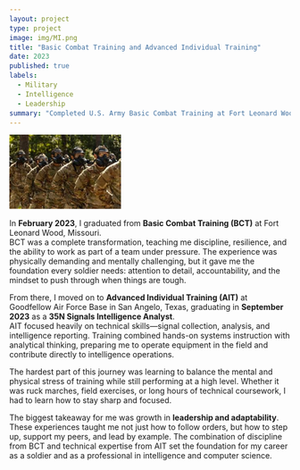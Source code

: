 ```yaml
---
layout: project
type: project
image: img/MI.png
title: "Basic Combat Training and Advanced Individual Training"
date: 2023
published: true
labels:
  - Military
  - Intelligence
  - Leadership
summary: "Completed U.S. Army Basic Combat Training at Fort Leonard Wood and Advanced Individual Training at Goodfellow Air Force Base, developing discipline, leadership, and SIGINT technical expertise."
---
```


<div class="text-center p-4">
  <img width="200px" src="../img/BCT1.png" class="img-thumbnail" >
</div>

In **February 2023**, I graduated from **Basic Combat Training (BCT)** at Fort Leonard Wood, Missouri.  
BCT was a complete transformation, teaching me discipline, resilience, and the ability to work as part of a team under pressure. The experience was physically demanding and mentally challenging, but it gave me the foundation every soldier needs: attention to detail, accountability, and the mindset to push through when things are tough.  

From there, I moved on to **Advanced Individual Training (AIT)** at Goodfellow Air Force Base in San Angelo, Texas, graduating in **September 2023** as a **35N Signals Intelligence Analyst**.  
AIT focused heavily on technical skills—signal collection, analysis, and intelligence reporting. Training combined hands-on systems instruction with analytical thinking, preparing me to operate equipment in the field and contribute directly to intelligence operations.  

The hardest part of this journey was learning to balance the mental and physical stress of training while still performing at a high level. Whether it was ruck marches, field exercises, or long hours of technical coursework, I had to learn how to stay sharp and focused.  

The biggest takeaway for me was growth in **leadership and adaptability**. These experiences taught me not just how to follow orders, but how to step up, support my peers, and lead by example. The combination of discipline from BCT and technical expertise from AIT set the foundation for my career as a soldier and as a professional in intelligence and computer science.  
